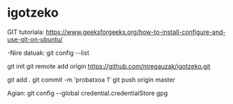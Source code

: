 # igotzeko
GIT tutoriala:
https://www.geeksforgeeks.org/how-to-install-configure-and-use-git-on-ubuntu/

-Nire datuak:
   git config --list

 git init
 git remote add origin https://github.com/niregauzak/igotzeko.git

 git add .
 git commit -m 'probatxoa 1' 
 git push origin master

 Agian:
 git config --global credential.credentialStore gpg
